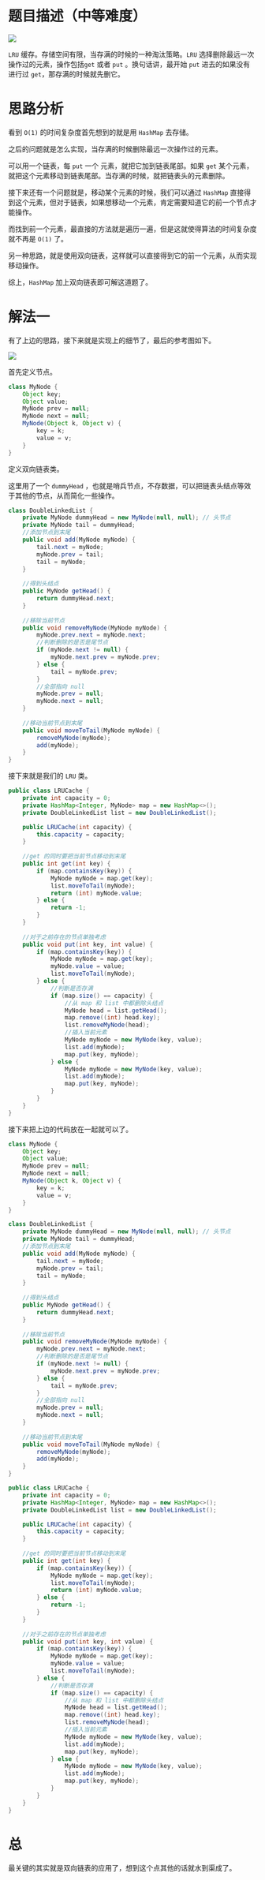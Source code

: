 # 题目描述（中等难度）

![](https://windliang.oss-cn-beijing.aliyuncs.com/146.jpg)

`LRU` 缓存。存储空间有限，当存满的时候的一种淘汰策略。`LRU` 选择删除最远一次操作过的元素，操作包括`get` 或者 `put` 。换句话讲，最开始 `put` 进去的如果没有进行过 `get`，那存满的时候就先删它。

# 思路分析

看到 `O(1)` 的时间复杂度首先想到的就是用 `HashMap` 去存储。

之后的问题就是怎么实现，当存满的时候删除最远一次操作过的元素。

可以用一个链表，每 `put` 一个 元素，就把它加到链表尾部。如果 `get` 某个元素，就把这个元素移动到链表尾部。当存满的时候，就把链表头的元素删除。

接下来还有一个问题就是，移动某个元素的时候，我们可以通过 `HashMap` 直接得到这个元素，但对于链表，如果想移动一个元素，肯定需要知道它的前一个节点才能操作。

而找到前一个元素，最直接的方法就是遍历一遍，但是这就使得算法的时间复杂度就不再是 `O(1)` 了。

另一种思路，就是使用双向链表，这样就可以直接得到它的前一个元素，从而实现移动操作。

综上，`HashMap` 加上双向链表即可解这道题了。

#  解法一

有了上边的思路，接下来就是实现上的细节了，最后的参考图如下。

![](https://windliang.oss-cn-beijing.aliyuncs.com/146_2.jpg)

首先定义节点。

```java
class MyNode {
    Object key;
    Object value;
    MyNode prev = null;
    MyNode next = null;
    MyNode(Object k, Object v) {
        key = k;
        value = v;
    }
}
```

定义双向链表类。

这里用了一个 `dummyHead` ，也就是哨兵节点，不存数据，可以把链表头结点等效于其他的节点，从而简化一些操作。

```java
class DoubleLinkedList {
    private MyNode dummyHead = new MyNode(null, null); // 头节点
    private MyNode tail = dummyHead;
	//添加节点到末尾
    public void add(MyNode myNode) {
        tail.next = myNode;
        myNode.prev = tail;
        tail = myNode;
    }
	
    //得到头结点
    public MyNode getHead() {
        return dummyHead.next;
    }
	
    //移除当前节点
    public void removeMyNode(MyNode myNode) {
        myNode.prev.next = myNode.next;
        //判断删除的是否是尾节点
        if (myNode.next != null) {
            myNode.next.prev = myNode.prev;
        } else {
            tail = myNode.prev;
        }
        //全部指向 null
        myNode.prev = null;
        myNode.next = null;
    }
	
    //移动当前节点到末尾
    public void moveToTail(MyNode myNode) {
        removeMyNode(myNode);
        add(myNode);
    }
}
```

接下来就是我们的 `LRU` 类。

```java
public class LRUCache {
    private int capacity = 0;
    private HashMap<Integer, MyNode> map = new HashMap<>();
    private DoubleLinkedList list = new DoubleLinkedList();

    public LRUCache(int capacity) {
        this.capacity = capacity;
    }
	
    //get 的同时要把当前节点移动到末尾
    public int get(int key) {
        if (map.containsKey(key)) {
            MyNode myNode = map.get(key);
            list.moveToTail(myNode);
            return (int) myNode.value;
        } else {
            return -1;
        }
    }
    
    //对于之前存在的节点单独考虑
    public void put(int key, int value) {
        if (map.containsKey(key)) {
            MyNode myNode = map.get(key);
            myNode.value = value;
            list.moveToTail(myNode);
        } else {
            //判断是否存满
            if (map.size() == capacity) {
                //从 map 和 list 中都删除头结点
                MyNode head = list.getHead();
                map.remove((int) head.key);
                list.removeMyNode(head);
                //插入当前元素
                MyNode myNode = new MyNode(key, value);
                list.add(myNode);
                map.put(key, myNode);
            } else {
                MyNode myNode = new MyNode(key, value);
                list.add(myNode);
                map.put(key, myNode);
            }
        }
    }
}
```

接下来把上边的代码放在一起就可以了。

```java
class MyNode {
    Object key;
    Object value;
    MyNode prev = null;
    MyNode next = null;
    MyNode(Object k, Object v) {
        key = k;
        value = v;
    }
}

class DoubleLinkedList {
    private MyNode dummyHead = new MyNode(null, null); // 头节点
    private MyNode tail = dummyHead;
	//添加节点到末尾
    public void add(MyNode myNode) {
        tail.next = myNode;
        myNode.prev = tail;
        tail = myNode;
    }
	
    //得到头结点
    public MyNode getHead() {
        return dummyHead.next;
    }
	
    //移除当前节点
    public void removeMyNode(MyNode myNode) {
        myNode.prev.next = myNode.next;
        //判断删除的是否是尾节点
        if (myNode.next != null) {
            myNode.next.prev = myNode.prev;
        } else {
            tail = myNode.prev;
        }
        //全部指向 null
        myNode.prev = null;
        myNode.next = null;
    }
	
    //移动当前节点到末尾
    public void moveToTail(MyNode myNode) {
        removeMyNode(myNode);
        add(myNode);
    }
}

public class LRUCache {
    private int capacity = 0;
    private HashMap<Integer, MyNode> map = new HashMap<>();
    private DoubleLinkedList list = new DoubleLinkedList();

    public LRUCache(int capacity) {
        this.capacity = capacity;
    }
	
    //get 的同时要把当前节点移动到末尾
    public int get(int key) {
        if (map.containsKey(key)) {
            MyNode myNode = map.get(key);
            list.moveToTail(myNode);
            return (int) myNode.value;
        } else {
            return -1;
        }
    }
    
    //对于之前存在的节点单独考虑
    public void put(int key, int value) {
        if (map.containsKey(key)) {
            MyNode myNode = map.get(key);
            myNode.value = value;
            list.moveToTail(myNode);
        } else {
            //判断是否存满
            if (map.size() == capacity) {
                //从 map 和 list 中都删除头结点
                MyNode head = list.getHead();
                map.remove((int) head.key);
                list.removeMyNode(head);
                //插入当前元素
                MyNode myNode = new MyNode(key, value);
                list.add(myNode);
                map.put(key, myNode);
            } else {
                MyNode myNode = new MyNode(key, value);
                list.add(myNode);
                map.put(key, myNode);
            }
        }
    }
}
```

# 总

最关键的其实就是双向链表的应用了，想到这个点其他的话就水到渠成了。